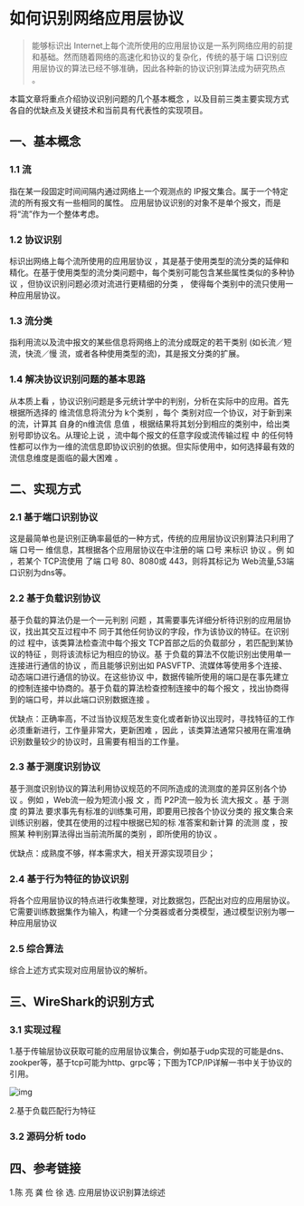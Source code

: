#                          如何识别网络应用层协议

> 能够标识出 Internet上每个流所使用的应用层协议是一系列网络应用的前提和基础。然而随着网络的高速化和协议的复杂化，传统的基于端 口识别应用层协议的算法已经不够准确，因此各种新的协议识别算法成为研究热点 。

本篇文章将重点介绍协议识别问题的几个基本概念 ，以及目前三类主要实现方式各自的优缺点及关键技术和当前具有代表性的实现项目。

## 一、基本概念

### 1.1 流

指在某一段固定时间间隔内通过网络上一个观测点的 IP报文集合。属于一个特定流的所有报文有一些相同的属性。 应用层协议识别的对象不是单个报文，而是将“流”作为一个整体考虑。

### 1.2 协议识别

标识出网络上每个流所使用的应用层协议 ，其是基于使用类型的流分类的延伸和精化。在基于使用类型的流分类问题中，每个类别可能包含某些属性类似的多种协议 ，但协议识别问题必须对流进行更精细的分类 ， 使得每个类别中的流只使用一种应用层协议。

### 1.3 流分类

指利用流以及流中报文的某些信息将网络上的流分成既定的若干类别 (如长流／短流，快流／慢 流，或者各种使用类型的流)，其是报文分类的扩展。

### 1.4 解决协议识别问题的基本思路

从本质上看 ，协议识别问题是多元统计学中的判别，分析在实际中的应用。首先根据所选择的 维流信息将流分为 k个类别 ，每个 类别对应一个协议，对于新到来的流，计算其 自身的n维流信 息值 ，根据结果将其划分到相应的类别中，给出类别号即协议名。从理论上说 ，流中每个报文的任意字段或流传输过程 中 的任何特性都可以作为一维的流信息即协议识别的依据。但实际使用中，如何选择最有效的流信息维度是面临的最大困难 。

## 二、实现方式

### 2.1 基于端口识别协议

这是最简单也是识别正确率最低的一种方式，传统的应用层协议识别算法只利用了端 口号一 维信息，其根据各个应用层协议在中注册的端 口号 来标识 协议 。例 如 ，若某个 TCP流使用 了端 口号 80、8080或 443，则将其标记为 Web流量,53端口识别为dns等。

### 2.2 基于负载识别协议

基于负载的算法仍是一个一元判别 问题 ，其需要事先详细分析待识别的应用层协议，找出其交互过程中不 同于其他任何协议的字段，作为该协议的特征。在识别的过 程中，该类算法检查流中每个报文 TCP首部之后的负载部分 ，若匹配到某协议的特征 ，则将该流标记为相应的协议。基 于负载的算法不仅能识别出使用单一连接进行通信的协议 ，而且能够识别出如 PASVFTP、流媒体等使用多个连接、动态端口进行通信的协议。在这些协议 中，数据传输所使用的端口是在事先建立的控制连接中协商的。基于负载的算法检查控制连接中的每个报文 ，找出协商得到的端口号，并以此端口识别数据连接 。

优缺点：正确率高，不过当协议规范发生变化或者新协议出现时，寻找特征的工作必须重新进行，工作量非常大，更新困难 ，因此 ，该类算法通常只被用在需准确识别数量较少的协议时，且需要有相当的工作量。

### 2.3 基于测度识别协议

基于测度识别协议的算法利用协议规范的不同所造成的流测度的差异区别各个协 议 。例如 ，Web流一般为短流小报 文 ，而 P2P流一般为长 流大报文 。基 于测度 的算法 要求事先有标准的训练集可用，即要用已按各个协议分类的 报文集合来训练识别器，使其在使用的过程中根据已知的标 准答案和新计算 的流测 度 ，按 照某 种判别算法得出当前流所属的类别 ，即所使用的协议 。

优缺点：成熟度不够，样本需求大，相关开源实现项目少；

### 2.4 基于行为特征的协议识别

将各个应用层协议的特点进行收集整理，对比数据包，匹配出对应的应用层协议。它需要训练数据集作为输入，构建一个分类器或者分类模型，通过模型识别为哪一种应用层协议

### 2.5 综合算法

综合上述方式实现对应用层协议的解析。



## 三、WireShark的识别方式

### 3.1 实现过程

1.基于传输层协议获取可能的应用层协议集合，例如基于udp实现的可能是dns、zookper等，基于tcp可能为http、grpc等；下图为TCP/IP详解一书中关于协议的引用。

![img](https://images0.cnblogs.com/blog/475022/201309/07223013-5e7d5f5443d747978b9eeb14f7ea98a2.png)

2.基于负载匹配行为特征

### 3.2 源码分析 todo



## 四、参考链接

1.陈 亮 龚 俭 徐 选.   应用层协议识别算法综述

